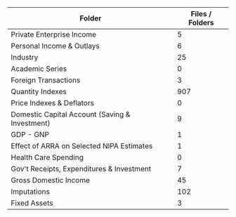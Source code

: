 | Folder                                         |   Files / Folders |
|------------------------------------------------|-------------------|
| Private Enterprise Income                      |                 5 |
| Personal Income & Outlays                      |                 6 |
| Industry                                       |                25 |
| Academic Series                                |                 0 |
| Foreign Transactions                           |                 3 |
| Quantity Indexes                               |               907 |
| Price Indexes & Deflators                      |                 0 |
| Domestic Capital Account (Saving & Investment) |                 9 |
| GDP - GNP                                      |                 1 |
| Effect of ARRA on Selected NIPA Estimates      |                 1 |
| Health Care Spending                           |                 0 |
| Gov't Receipts, Expenditures & Investment      |                 7 |
| Gross Domestic Income                          |                45 |
| Imputations                                    |               102 |
| Fixed Assets                                   |                 3 |